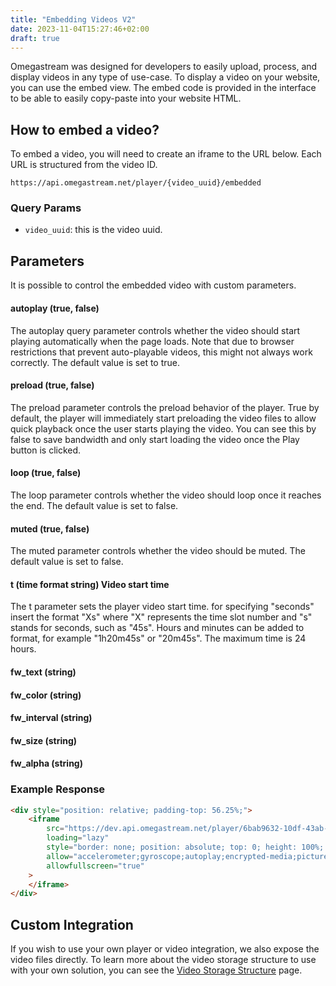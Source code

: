 ```yaml
---
title: "Embedding Videos V2"
date: 2023-11-04T15:27:46+02:00
draft: true
---
```


Omegastream was designed for developers to easily upload, process, and display videos in any type of use-case. To display a video on your website, you can use the embed view. The embed code is provided in the interface to be able to easily copy-paste into your website HTML.

## How to embed a video?

To embed a video, you will need to create an iframe to the URL below. Each URL is structured from the video ID.

```uri
https://api.omegastream.net/player/{video_uuid}/embedded
```

### Query Params

- `video_uuid`: this is the video uuid.

## Parameters

It is possible to control the embedded video with custom parameters.

#### autoplay (true, false)

The autoplay query parameter controls whether the video should start playing automatically when the page loads. Note that due to browser restrictions that prevent auto-playable videos, this might not always work correctly. The default value is set to true.

#### preload (true, false)

The preload parameter controls the preload behavior of the player. True by default, the player will immediately start preloading the video files to allow quick playback once the user starts playing the video. You can see this by false to save bandwidth and only start loading the video once the Play button is clicked.

#### loop (true, false)

The loop parameter controls whether the video should loop once it reaches the end. The default value is set to false.

#### muted (true, false)

The muted parameter controls whether the video should be muted. The default value is set to false.

#### t (time format string) Video start time

The t parameter sets the player video start time. for specifying "seconds" insert the format "Xs" where "X" represents the time slot number and "s" stands for seconds, such as "45s". Hours and minutes can be added to format, for example "1h20m45s" or "20m45s". The maximum time is 24 hours.

#### fw_text (string)

#### fw_color (string)

#### fw_interval (string)

#### fw_size (string)

#### fw_alpha (string)

### Example Response

```html
<div style="position: relative; padding-top: 56.25%;">
    <iframe
        src="https://dev.api.omegastream.net/player/6bab9632-10df-43ab-a9e1-b863ac0c838c/embedded?autoplay=false&loop=false&muted=false&preload=false&s=8436a9661f65f57e6a9b014d0daebc526c1c4653"
        loading="lazy"
        style="border: none; position: absolute; top: 0; height: 100%; width: 100%;"
        allow="accelerometer;gyroscope;autoplay;encrypted-media;picture-in-picture;"
        allowfullscreen="true"
    >
    </iframe>
</div>
```

## Custom Integration

If you wish to use your own player or video integration, we also expose the video files directly. To learn more about the video storage structure to use with your own solution, you can see the [Video Storage Structure](/video/video_model) page.

